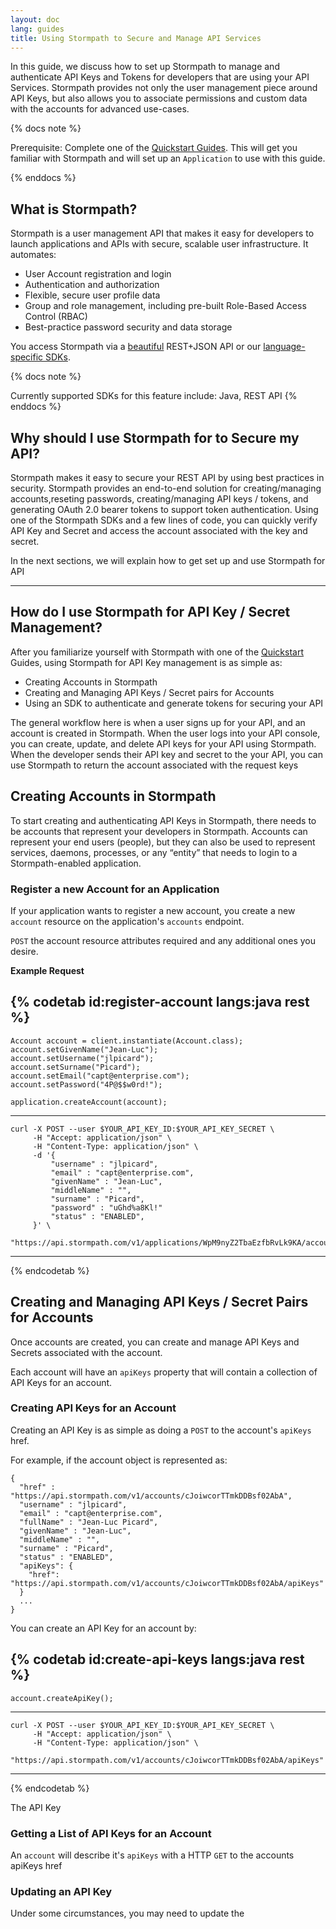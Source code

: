 ```yaml
---
layout: doc
lang: guides
title: Using Stormpath to Secure and Manage API Services
---
```


In this guide, we discuss how to set up Stormpath to manage and authenticate API Keys and Tokens for developers that are using your API Services.  Stormpath provides not only the user management piece around API Keys, but also allows you to associate permissions and custom data with the accounts for advanced use-cases.  

{% docs note %}

Prerequisite:  Complete one of the [Quickstart Guides](http://docs.stormpath.com/home/).  This will get you familiar with Stormpath and will set up an `Application` to use with this guide.

{% enddocs %}

## What is Stormpath? 

Stormpath is a user management API that makes it easy for developers to launch applications and APIs with secure, scalable user infrastructure. It automates:

* User Account registration and login
* Authentication and authorization
* Flexible, secure user profile data
* Group and role management, including pre-built Role-Based Access Control (RBAC)
* Best-practice password security and data storage

You access Stormpath via a [beautiful](http://stormpath.com/blog/designing-rest-json-apis) REST+JSON API or our [language-specific SDKs](http://docs.stormpath.com).

{% docs note %}

Currently supported SDKs for this feature include: Java, REST API
{% enddocs %}

## Why should I use Stormpath for to Secure my API?

Stormpath makes it easy to secure your REST API by using best practices in  security. Stormpath provides an end-to-end solution for creating/managing accounts,reseting passwords, creating/managing API keys / tokens, and generating OAuth 2.0 bearer tokens to support token authentication.  Using one of the Stormpath SDKs and a few lines of code, you can quickly verify API Key and Secret and access the account associated with the key and secret.

In the next sections, we will explain how to get set up and use Stormpath for API 

----

## How do I use Stormpath for API Key / Secret Management?

After you familiarize yourself with Stormpath with one of the [Quickstart](docs.stormpath.com) Guides, using Stormpath for API Key management is as simple as:

+ Creating Accounts in Stormpath
+ Creating and Managing API Keys / Secret pairs for Accounts
+ Using an SDK to authenticate and generate tokens for securing your API

The general workflow here is when a user signs up for your API, and an account is created in Stormpath.  When the user logs into your API console, you can create, update, and delete API keys for your API using Stormpath.  When the developer sends their API key and secret to the your API, you can use Stormpath to return the account associated with the request keys

## Creating Accounts in Stormpath

To start creating and authenticating API Keys in Stormpath, there needs to be accounts that represent your developers in Stormpath.  Accounts can represent your end users (people), but they can also be used to represent services, daemons, processes, or any “entity” that needs to login to a Stormpath-enabled application.

### Register a new Account for an Application

If your application wants to register a new account, you create a new `account` resource on the application's `accounts` endpoint.

`POST` the account resource attributes required and any additional ones you desire.

**Example Request**

{% codetab id:register-account langs:java rest %}
------
    Account account = client.instantiate(Account.class);
    account.setGivenName("Jean-Luc");
    account.setUsername("jlpicard");
    account.setSurname("Picard");
    account.setEmail("capt@enterprise.com");
    account.setPassword("4P@$$w0rd!");

    application.createAccount(account);
------
    curl -X POST --user $YOUR_API_KEY_ID:$YOUR_API_KEY_SECRET \
         -H "Accept: application/json" \
         -H "Content-Type: application/json" \
         -d '{
             "username" : "jlpicard",
             "email" : "capt@enterprise.com",
             "givenName" : "Jean-Luc",
             "middleName" : "",
             "surname" : "Picard",
             "password" : "uGhd%a8Kl!"
             "status" : "ENABLED",
         }' \
     "https://api.stormpath.com/v1/applications/WpM9nyZ2TbaEzfbRvLk9KA/accounts"
------
{% endcodetab %}

## Creating and Managing API Keys / Secret Pairs for Accounts

Once accounts are created, you can create and manage API Keys and Secrets associated with the account.

Each account will have an `apiKeys` property that will contain a collection of API Keys for an account.

### Creating API Keys for an Account

Creating an API Key is as simple as doing a `POST` to the account's `apiKeys` href.

For example, if the account object is represented as:

    {
      "href" : "https://api.stormpath.com/v1/accounts/cJoiwcorTTmkDDBsf02AbA",
      "username" : "jlpicard",
      "email" : "capt@enterprise.com",
      "fullName" : "Jean-Luc Picard",
      "givenName" : "Jean-Luc",
      "middleName" : "",
      "surname" : "Picard",
      "status" : "ENABLED",
      "apiKeys": {
        "href": "https://api.stormpath.com/v1/accounts/cJoiwcorTTmkDDBsf02AbA/apiKeys"
      }
      ...
    }

You can create an API Key for an account by:

{% codetab id:create-api-keys langs:java rest %}
------
    account.createApiKey();
------
    curl -X POST --user $YOUR_API_KEY_ID:$YOUR_API_KEY_SECRET \
         -H "Accept: application/json" \
         -H "Content-Type: application/json" \
     "https://api.stormpath.com/v1/accounts/cJoiwcorTTmkDDBsf02AbA/apiKeys"
------
{% endcodetab %}

The API Key

### Getting a List of API Keys for an Account

An `account` will describe it's `apiKeys` with a HTTP `GET` to the accounts apiKeys href

### Updating an API Key

Under some circumstances, you may need to update the 




